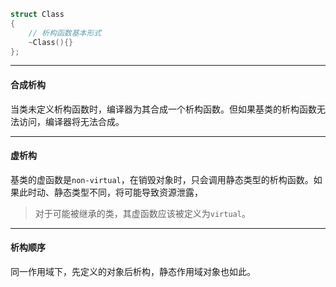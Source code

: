 ```cpp
struct Class
{
    // 析构函数基本形式
    ~Class(){}
};
```

---

#### 合成析构

当类未定义析构函数时，编译器为其合成一个析构函数。但如果基类的析构函数无法访问，编译器将无法合成。

---

#### 虚析构

基类的虚函数是`non-virtual`，在销毁对象时，只会调用静态类型的析构函数。如果此时动、静态类型不同，将可能导致资源泄露，

> 对于可能被继承的类，其虚函数应该被定义为`virtual`。

---

#### 析构顺序

同一作用域下，先定义的对象后析构，静态作用域对象也如此。
